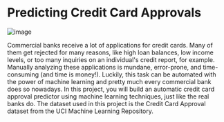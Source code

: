 # Predicting Credit Card Approvals

![image](https://user-images.githubusercontent.com/86511074/174324434-3b1c1bd6-2946-4a82-bb8c-b6c218f323f5.png)

Commercial banks receive a lot of applications for credit cards. Many of them get rejected for many reasons, like high loan balances, low income levels, or too many inquiries on an individual's credit report, for example. Manually analyzing these applications is mundane, error-prone, and time-consuming (and time is money!). Luckily, this task can be automated with the power of machine learning and pretty much every commercial bank does so nowadays. In this project, you will build an automatic credit card approval predictor using machine learning techniques, just like the real banks do. The dataset used in this project is the Credit Card Approval dataset from the UCI Machine Learning Repository.
